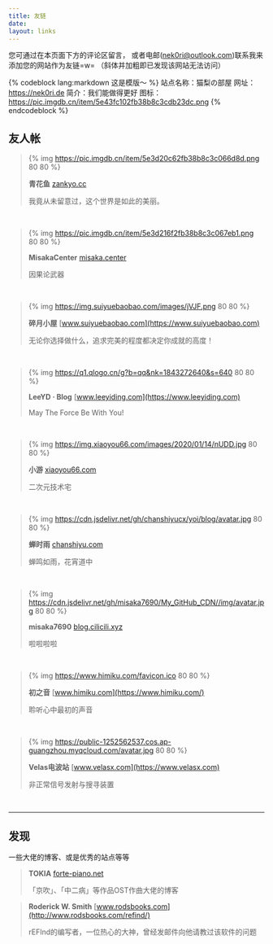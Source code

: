 ```yaml
---
title: 友链
date:
layout: links
---
```


您可通过在本页面下方的评论区留言，
或者电邮(nek0ri@outlook.com)联系我来添加您的网站作为友链=w=
（斜体并加粗即已发现该网站无法访问）

{% codeblock lang:markdown 这是模版～ %}
站点名称：猫梨の部屋
网址：https://nek0ri.de
简介：我们能做得更好
图标：https://pic.imgdb.cn/item/5e43fc102fb38b8c3cdb23dc.png
{% endcodeblock %}

## 友人帐

>{% img https://pic.imgdb.cn/item/5e3d20c62fb38b8c3c066d8d.png 80 80 %}
>
>**青花鱼** [zankyo.cc](https://zankyo.cc)
>
>我竟从未留意过，这个世界是如此的美丽。

</br>

>{% img https://pic.imgdb.cn/item/5e3d216f2fb38b8c3c067eb1.png 80 80 %}
>
>**MisakaCenter** [misaka.center](https://misaka.center) 
>
>因果论武器

</br>

>{% img https://img.suiyuebaobao.com/images/jVJF.png 80 80 %}
>
>**碎月小屋** [www.suiyuebaobao.com](https://www.suiyuebaobao.com)
>
>无论你选择做什么，追求完美的程度都决定你成就的高度！

</br>

>{% img https://q1.qlogo.cn/g?b=qq&nk=1843272640&s=640 80 80 %}
>
>**LeeYD · Blog** [www.leeyiding.com](https://www.leeyiding.com)
>
>May The Force Be With You!

</br>

>{% img https://img.xiaoyou66.com/images/2020/01/14/nUDD.jpg 80 80 %}
>
>**小游** [xiaoyou66.com](https://xiaoyou66.com/)
>
>二次元技术宅

</br>

>{% img https://cdn.jsdelivr.net/gh/chanshiyucx/yoi/blog/avatar.jpg 80 80 %}
>
>**蝉时雨** [chanshiyu.com](https://chanshiyu.com)
>
>蝉鸣如雨，花宵道中

</br>

>{% img https://cdn.jsdelivr.net/gh/misaka7690/My_GitHub_CDN//img/avatar.jpg 80 80 %}
>
>**misaka7690** [blog.cilicili.xyz](https://blog.cilicili.xyz)
>
>啦啦啦啦

</br>

>{% img https://www.himiku.com/favicon.ico 80 80 %}
>
>**初之音** [www.himiku.com](https://www.himiku.com/)
>
>聆听心中最初的声音

</br>

>{% img https://public-1252562537.cos.ap-guangzhou.myqcloud.com/avatar.jpg 80 80 %}
>
>**Velas电波站** [www.velasx.com](https://www.velasx.com)
>
>非正常信号发射与搜寻装置

</br>

___

## 发现

一些大佬的博客、或是优秀的站点等等

> **TOKIA** [forte-piano.net](http://forte-piano.net/)
> 
> 「京吹」、「中二病」等作品OST作曲大佬的博客

> **Roderick W. Smith** [www.rodsbooks.com](http://www.rodsbooks.com/refind/)
>
> rEFInd的编写者，一位热心的大神，曾经发邮件向他请教过该软件的问题
